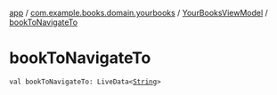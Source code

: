[app](../../index.md) / [com.example.books.domain.yourbooks](../index.md) / [YourBooksViewModel](index.md) / [bookToNavigateTo](./book-to-navigate-to.md)

# bookToNavigateTo

`val bookToNavigateTo: LiveData<`[`String`](https://kotlinlang.org/api/latest/jvm/stdlib/kotlin/-string/index.html)`>`